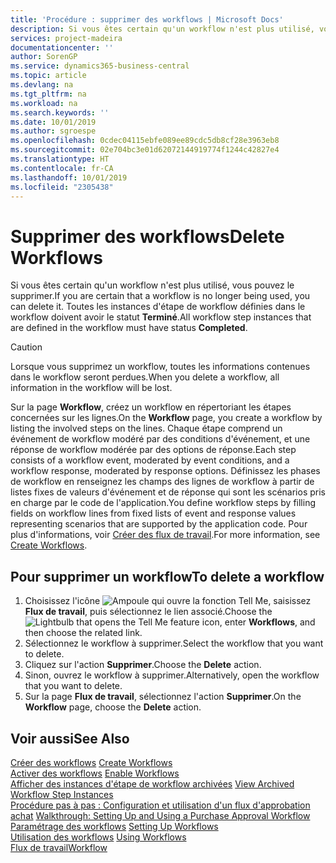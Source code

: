 ```yaml
---
title: 'Procédure : supprimer des workflows | Microsoft Docs'
description: Si vous êtes certain qu'un workflow n'est plus utilisé, vous pouvez le supprimer. Toutes les instances d'étape de workflow définies dans le workflow doivent avoir le statut **Terminé**.
services: project-madeira
documentationcenter: ''
author: SorenGP
ms.service: dynamics365-business-central
ms.topic: article
ms.devlang: na
ms.tgt_pltfrm: na
ms.workload: na
ms.search.keywords: ''
ms.date: 10/01/2019
ms.author: sgroespe
ms.openlocfilehash: 0cdec04115ebfe089ee89cdc5db8cf28e3963eb8
ms.sourcegitcommit: 02e704bc3e01d62072144919774f1244c42827e4
ms.translationtype: HT
ms.contentlocale: fr-CA
ms.lasthandoff: 10/01/2019
ms.locfileid: "2305438"
---
```

# <a name="delete-workflows"></a><span data-ttu-id="9fa40-104">Supprimer des workflows</span><span class="sxs-lookup"><span data-stu-id="9fa40-104">Delete Workflows</span></span>
<span data-ttu-id="9fa40-105">Si vous êtes certain qu'un workflow n'est plus utilisé, vous pouvez le supprimer.</span><span class="sxs-lookup"><span data-stu-id="9fa40-105">If you are certain that a workflow is no longer being used, you can delete it.</span></span> <span data-ttu-id="9fa40-106">Toutes les instances d'étape de workflow définies dans le workflow doivent avoir le statut **Terminé**.</span><span class="sxs-lookup"><span data-stu-id="9fa40-106">All workflow step instances that are defined in the workflow must have status **Completed**.</span></span>  

> [!CAUTION]  
>  <span data-ttu-id="9fa40-107">Lorsque vous supprimez un workflow, toutes les informations contenues dans le workflow seront perdues.</span><span class="sxs-lookup"><span data-stu-id="9fa40-107">When you delete a workflow, all information in the workflow will be lost.</span></span>  

 <span data-ttu-id="9fa40-108">Sur la page **Workflow**, créez un workflow en répertoriant les étapes concernées sur les lignes.</span><span class="sxs-lookup"><span data-stu-id="9fa40-108">On the **Workflow** page, you create a workflow by listing the involved steps on the lines.</span></span> <span data-ttu-id="9fa40-109">Chaque étape comprend un événement de workflow modéré par des conditions d'événement, et une réponse de workflow modérée par des options de réponse.</span><span class="sxs-lookup"><span data-stu-id="9fa40-109">Each step consists of a workflow event, moderated by event conditions, and a workflow response, moderated by response options.</span></span> <span data-ttu-id="9fa40-110">Définissez les phases de workflow en renseignez les champs des lignes de workflow à partir de listes fixes de valeurs d'événement et de réponse qui sont les scénarios pris en charge par le code de l'application.</span><span class="sxs-lookup"><span data-stu-id="9fa40-110">You define workflow steps by filling fields on workflow lines from fixed lists of event and response values representing scenarios that are supported by the application code.</span></span> <span data-ttu-id="9fa40-111">Pour plus d'informations, voir [Créer des flux de travail](across-how-to-create-workflows.md).</span><span class="sxs-lookup"><span data-stu-id="9fa40-111">For more information, see [Create Workflows](across-how-to-create-workflows.md).</span></span>  

## <a name="to-delete-a-workflow"></a><span data-ttu-id="9fa40-112">Pour supprimer un workflow</span><span class="sxs-lookup"><span data-stu-id="9fa40-112">To delete a workflow</span></span>  
1.  <span data-ttu-id="9fa40-113">Choisissez l'icône ![Ampoule qui ouvre la fonction Tell Me](media/ui-search/search_small.png "Dites-moi ce que vous voulez faire"), saisissez **Flux de travail**, puis sélectionnez le lien associé.</span><span class="sxs-lookup"><span data-stu-id="9fa40-113">Choose the ![Lightbulb that opens the Tell Me feature](media/ui-search/search_small.png "Tell me what you want to do") icon, enter **Workflows**, and then choose the related link.</span></span>  
2.  <span data-ttu-id="9fa40-114">Sélectionnez le workflow à supprimer.</span><span class="sxs-lookup"><span data-stu-id="9fa40-114">Select the workflow that you want to delete.</span></span>  
3.  <span data-ttu-id="9fa40-115">Cliquez sur l'action **Supprimer**.</span><span class="sxs-lookup"><span data-stu-id="9fa40-115">Choose the **Delete** action.</span></span>  
4.  <span data-ttu-id="9fa40-116">Sinon, ouvrez le workflow à supprimer.</span><span class="sxs-lookup"><span data-stu-id="9fa40-116">Alternatively, open the workflow that you want to delete.</span></span>  
5.  <span data-ttu-id="9fa40-117">Sur la page **Flux de travail**, sélectionnez l'action **Supprimer**.</span><span class="sxs-lookup"><span data-stu-id="9fa40-117">On the **Workflow** page, choose the **Delete** action.</span></span>  

## <a name="see-also"></a><span data-ttu-id="9fa40-118">Voir aussi</span><span class="sxs-lookup"><span data-stu-id="9fa40-118">See Also</span></span>  
 <span data-ttu-id="9fa40-119">[Créer des workflows](across-how-to-create-workflows.md) </span><span class="sxs-lookup"><span data-stu-id="9fa40-119">[Create Workflows](across-how-to-create-workflows.md) </span></span>  
 <span data-ttu-id="9fa40-120">[Activer des workflows](across-how-to-enable-workflows.md) </span><span class="sxs-lookup"><span data-stu-id="9fa40-120">[Enable Workflows](across-how-to-enable-workflows.md) </span></span>  
 <span data-ttu-id="9fa40-121">[Afficher des instances d'étape de workflow archivées](across-how-to-view-archived-workflow-step-instances.md) </span><span class="sxs-lookup"><span data-stu-id="9fa40-121">[View Archived Workflow Step Instances](across-how-to-view-archived-workflow-step-instances.md) </span></span>  
 <span data-ttu-id="9fa40-122">[Procédure pas à pas : Configuration et utilisation d'un flux d'approbation achat](walkthrough-setting-up-and-using-a-purchase-approval-workflow.md) </span><span class="sxs-lookup"><span data-stu-id="9fa40-122">[Walkthrough: Setting Up and Using a Purchase Approval Workflow](walkthrough-setting-up-and-using-a-purchase-approval-workflow.md) </span></span>  
 <span data-ttu-id="9fa40-123">[Paramétrage des workflows](across-set-up-workflows.md) </span><span class="sxs-lookup"><span data-stu-id="9fa40-123">[Setting Up Workflows](across-set-up-workflows.md) </span></span>  
 <span data-ttu-id="9fa40-124">[Utilisation des workflows](across-use-workflows.md) </span><span class="sxs-lookup"><span data-stu-id="9fa40-124">[Using Workflows](across-use-workflows.md) </span></span>  
 [<span data-ttu-id="9fa40-125">Flux de travail</span><span class="sxs-lookup"><span data-stu-id="9fa40-125">Workflow</span></span>](across-workflow.md)   
